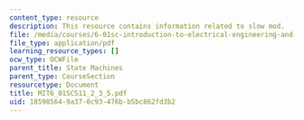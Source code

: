 ```yaml
---
content_type: resource
description: This resource contains information related to slow mod.
file: /media/courses/6-01sc-introduction-to-electrical-engineering-and-computer-science-i-spring-2011/185985649a370c93476bb5bc862fd3b2_MIT6_01SCS11_2_3_5.pdf
file_type: application/pdf
learning_resource_types: []
ocw_type: OCWFile
parent_title: State Machines
parent_type: CourseSection
resourcetype: Document
title: MIT6_01SCS11_2_3_5.pdf
uid: 18598564-9a37-0c93-476b-b5bc862fd3b2
---
```

